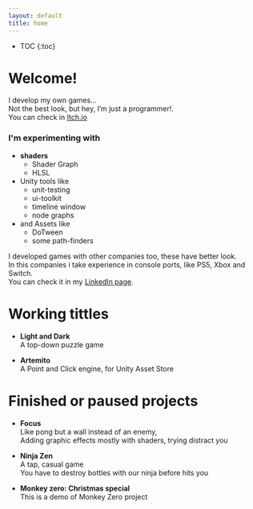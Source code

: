 ```yaml
---
layout: default
title: home
---
```


* TOC {:toc}

# Welcome!

I develop my own games... 
<br />Not the best look, but hey, I’m just a programmer!.
<br />You can check in [Itch.io](https://nahuel36.itch.io/)

### I'm experimenting with 
- **shaders** 
  - Shader Graph
  - HLSL
- Unity tools like
  - unit-testing
  - ui-toolkit
  - timeline window
  - node graphs 
- and Assets like
  - DoTween
  - some path-finders

I developed games with other companies too, these have better look.
<br />In this companies i take experience in console ports, like PS5, Xbox and Switch. 
<br />You can check it in my [LinkedIn page](https://www.linkedin.com/in/nahuel-muchetti-066abb77/).

# Working tittles

* **Light and Dark**
<br /> A top-down puzzle game

* **Artemito**
<br /> A Point and Click engine, for Unity Asset Store

# Finished or paused projects

* **Focus**
<br /> Like pong but a wall instead of an enemy, 
<br /> Adding graphic effects mostly with shaders, trying distract you

* **Ninja Zen**
<br /> A tap, casual game
<br /> You have to destroy bottles with our ninja before hits you

* **Monkey zero: Christmas special**
<br /> This is a demo of Monkey Zero project
